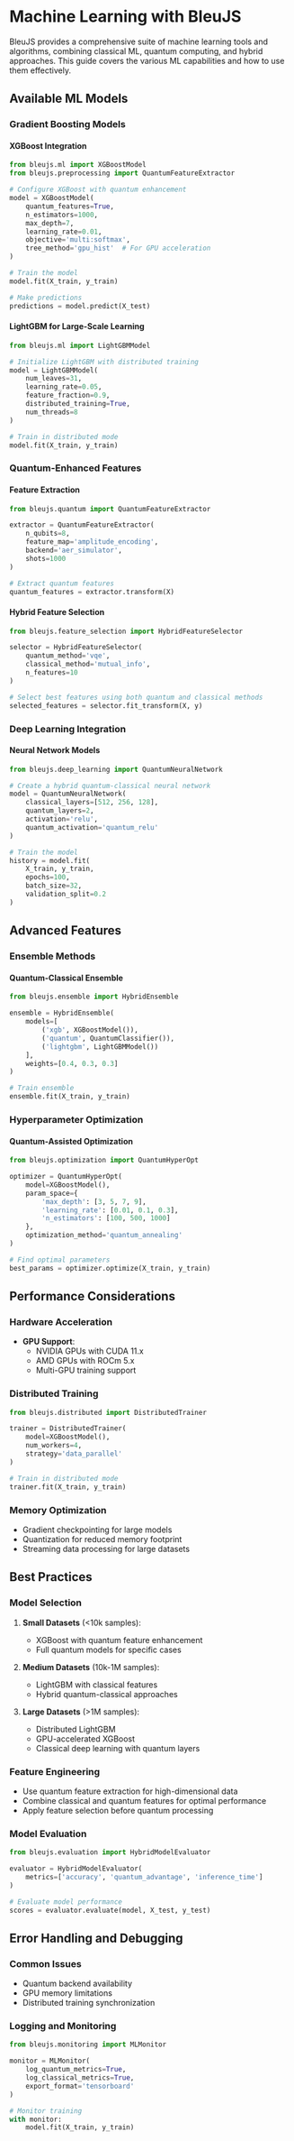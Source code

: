 # Machine Learning with BleuJS

BleuJS provides a comprehensive suite of machine learning tools and algorithms, combining classical ML, quantum computing, and hybrid approaches. This guide covers the various ML capabilities and how to use them effectively.

## Available ML Models

### Gradient Boosting Models

#### XGBoost Integration
```python
from bleujs.ml import XGBoostModel
from bleujs.preprocessing import QuantumFeatureExtractor

# Configure XGBoost with quantum enhancement
model = XGBoostModel(
    quantum_features=True,
    n_estimators=1000,
    max_depth=7,
    learning_rate=0.01,
    objective='multi:softmax',
    tree_method='gpu_hist'  # For GPU acceleration
)

# Train the model
model.fit(X_train, y_train)

# Make predictions
predictions = model.predict(X_test)
```

#### LightGBM for Large-Scale Learning
```python
from bleujs.ml import LightGBMModel

# Initialize LightGBM with distributed training
model = LightGBMModel(
    num_leaves=31,
    learning_rate=0.05,
    feature_fraction=0.9,
    distributed_training=True,
    num_threads=8
)

# Train in distributed mode
model.fit(X_train, y_train)
```

### Quantum-Enhanced Features

#### Feature Extraction
```python
from bleujs.quantum import QuantumFeatureExtractor

extractor = QuantumFeatureExtractor(
    n_qubits=8,
    feature_map='amplitude_encoding',
    backend='aer_simulator',
    shots=1000
)

# Extract quantum features
quantum_features = extractor.transform(X)
```

#### Hybrid Feature Selection
```python
from bleujs.feature_selection import HybridFeatureSelector

selector = HybridFeatureSelector(
    quantum_method='vqe',
    classical_method='mutual_info',
    n_features=10
)

# Select best features using both quantum and classical methods
selected_features = selector.fit_transform(X, y)
```

### Deep Learning Integration

#### Neural Network Models
```python
from bleujs.deep_learning import QuantumNeuralNetwork

# Create a hybrid quantum-classical neural network
model = QuantumNeuralNetwork(
    classical_layers=[512, 256, 128],
    quantum_layers=2,
    activation='relu',
    quantum_activation='quantum_relu'
)

# Train the model
history = model.fit(
    X_train, y_train,
    epochs=100,
    batch_size=32,
    validation_split=0.2
)
```

## Advanced Features

### Ensemble Methods

#### Quantum-Classical Ensemble
```python
from bleujs.ensemble import HybridEnsemble

ensemble = HybridEnsemble(
    models=[
        ('xgb', XGBoostModel()),
        ('quantum', QuantumClassifier()),
        ('lightgbm', LightGBMModel())
    ],
    weights=[0.4, 0.3, 0.3]
)

# Train ensemble
ensemble.fit(X_train, y_train)
```

### Hyperparameter Optimization

#### Quantum-Assisted Optimization
```python
from bleujs.optimization import QuantumHyperOpt

optimizer = QuantumHyperOpt(
    model=XGBoostModel(),
    param_space={
        'max_depth': [3, 5, 7, 9],
        'learning_rate': [0.01, 0.1, 0.3],
        'n_estimators': [100, 500, 1000]
    },
    optimization_method='quantum_annealing'
)

# Find optimal parameters
best_params = optimizer.optimize(X_train, y_train)
```

## Performance Considerations

### Hardware Acceleration
- **GPU Support**:
  - NVIDIA GPUs with CUDA 11.x
  - AMD GPUs with ROCm 5.x
  - Multi-GPU training support

### Distributed Training
```python
from bleujs.distributed import DistributedTrainer

trainer = DistributedTrainer(
    model=XGBoostModel(),
    num_workers=4,
    strategy='data_parallel'
)

# Train in distributed mode
trainer.fit(X_train, y_train)
```

### Memory Optimization
- Gradient checkpointing for large models
- Quantization for reduced memory footprint
- Streaming data processing for large datasets

## Best Practices

### Model Selection
1. **Small Datasets** (<10k samples):
   - XGBoost with quantum feature enhancement
   - Full quantum models for specific cases

2. **Medium Datasets** (10k-1M samples):
   - LightGBM with classical features
   - Hybrid quantum-classical approaches

3. **Large Datasets** (>1M samples):
   - Distributed LightGBM
   - GPU-accelerated XGBoost
   - Classical deep learning with quantum layers

### Feature Engineering
- Use quantum feature extraction for high-dimensional data
- Combine classical and quantum features for optimal performance
- Apply feature selection before quantum processing

### Model Evaluation
```python
from bleujs.evaluation import HybridModelEvaluator

evaluator = HybridModelEvaluator(
    metrics=['accuracy', 'quantum_advantage', 'inference_time']
)

# Evaluate model performance
scores = evaluator.evaluate(model, X_test, y_test)
```

## Error Handling and Debugging

### Common Issues
- Quantum backend availability
- GPU memory limitations
- Distributed training synchronization

### Logging and Monitoring
```python
from bleujs.monitoring import MLMonitor

monitor = MLMonitor(
    log_quantum_metrics=True,
    log_classical_metrics=True,
    export_format='tensorboard'
)

# Monitor training
with monitor:
    model.fit(X_train, y_train)
```
